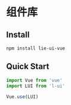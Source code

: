 # 组件库

## Install
```shell
npm install lie-ui-vue
```

## Quick Start
``` javascript
import Vue from 'vue'
import LUI from 'l-ui'

Vue.use(LUI)